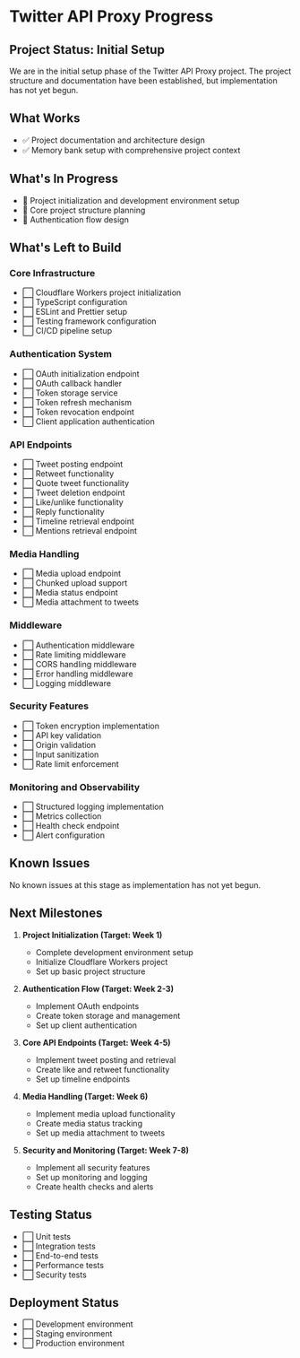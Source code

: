 # Twitter API Proxy Progress

## Project Status: Initial Setup

We are in the initial setup phase of the Twitter API Proxy project. The project structure and documentation have been established, but implementation has not yet begun.

## What Works

- ✅ Project documentation and architecture design
- ✅ Memory bank setup with comprehensive project context

## What's In Progress

- 🔄 Project initialization and development environment setup
- 🔄 Core project structure planning
- 🔄 Authentication flow design

## What's Left to Build

### Core Infrastructure

- ⬜ Cloudflare Workers project initialization
- ⬜ TypeScript configuration
- ⬜ ESLint and Prettier setup
- ⬜ Testing framework configuration
- ⬜ CI/CD pipeline setup

### Authentication System

- ⬜ OAuth initialization endpoint
- ⬜ OAuth callback handler
- ⬜ Token storage service
- ⬜ Token refresh mechanism
- ⬜ Token revocation endpoint
- ⬜ Client application authentication

### API Endpoints

- ⬜ Tweet posting endpoint
- ⬜ Retweet functionality
- ⬜ Quote tweet functionality
- ⬜ Tweet deletion endpoint
- ⬜ Like/unlike functionality
- ⬜ Reply functionality
- ⬜ Timeline retrieval endpoint
- ⬜ Mentions retrieval endpoint

### Media Handling

- ⬜ Media upload endpoint
- ⬜ Chunked upload support
- ⬜ Media status endpoint
- ⬜ Media attachment to tweets

### Middleware

- ⬜ Authentication middleware
- ⬜ Rate limiting middleware
- ⬜ CORS handling middleware
- ⬜ Error handling middleware
- ⬜ Logging middleware

### Security Features

- ⬜ Token encryption implementation
- ⬜ API key validation
- ⬜ Origin validation
- ⬜ Input sanitization
- ⬜ Rate limit enforcement

### Monitoring and Observability

- ⬜ Structured logging implementation
- ⬜ Metrics collection
- ⬜ Health check endpoint
- ⬜ Alert configuration

## Known Issues

No known issues at this stage as implementation has not yet begun.

## Next Milestones

1. **Project Initialization (Target: Week 1)**
   - Complete development environment setup
   - Initialize Cloudflare Workers project
   - Set up basic project structure

2. **Authentication Flow (Target: Week 2-3)**
   - Implement OAuth endpoints
   - Create token storage and management
   - Set up client authentication

3. **Core API Endpoints (Target: Week 4-5)**
   - Implement tweet posting and retrieval
   - Create like and retweet functionality
   - Set up timeline endpoints

4. **Media Handling (Target: Week 6)**
   - Implement media upload functionality
   - Create media status tracking
   - Set up media attachment to tweets

5. **Security and Monitoring (Target: Week 7-8)**
   - Implement all security features
   - Set up monitoring and logging
   - Create health checks and alerts

## Testing Status

- ⬜ Unit tests
- ⬜ Integration tests
- ⬜ End-to-end tests
- ⬜ Performance tests
- ⬜ Security tests

## Deployment Status

- ⬜ Development environment
- ⬜ Staging environment
- ⬜ Production environment

